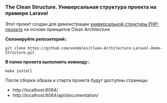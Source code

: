### The Clean Structure. Универсальная структура проекта на примере Laravel

Этот проект создан для демонстрации [универсальной структуры PHP-проекта](doc/CleanStructure.md) на основе принципов Clean Architecture

**Склонируйте репозиторий:**:
```shell
git clone https://github.com/vendelev/Clean-Architecture-Laravel-Demo-Structure.git
```

**В папке проекта выполнить команду:**:
```shell
make install
```

После сборки образа и старта проекта будут доступны страницы:
- http://localhost:8084/
- http://localhost:8084/api/documentation/
